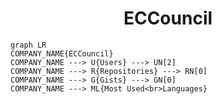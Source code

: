 <h1 align="center">ECCouncil</h1>

```mermaid
graph LR
COMPANY_NAME{ECCouncil}
COMPANY_NAME ---> U{Users} ---> UN[2]
COMPANY_NAME ---> R{Repositories} ---> RN[0]
COMPANY_NAME ---> G{Gists} ---> GN[0]
COMPANY_NAME ---> ML{Most Used<br>Languages}
```
